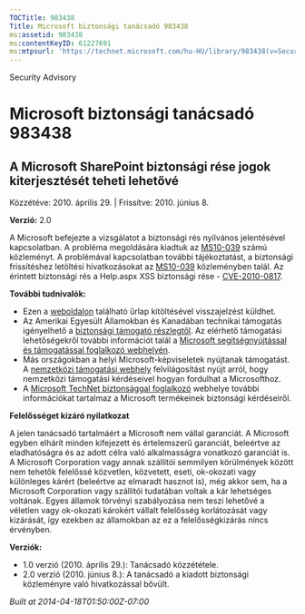 ```yaml
---
TOCTitle: 983438
Title: Microsoft biztonsági tanácsadó 983438
ms:assetid: 983438
ms:contentKeyID: 61227691
ms:mtpsurl: 'https://technet.microsoft.com/hu-HU/library/983438(v=Security.10)'
---
```


Security Advisory

Microsoft biztonsági tanácsadó 983438
=====================================

A Microsoft SharePoint biztonsági rése jogok kiterjesztését teheti lehetővé
---------------------------------------------------------------------------

Közzétéve: 2010. április 29. | Frissítve: 2010. június 8.

**Verzió:** 2.0

A Microsoft befejezte a vizsgálatot a biztonsági rés nyilvános jelentésével kapcsolatban. A probléma megoldására kiadtuk az [MS10-039](http://go.microsoft.com/fwlink/?linkid=191905) számú közleményt. A problémával kapcsolatban további tájékoztatást, a biztonsági frissítéshez letöltési hivatkozásokat az [MS10-039](http://go.microsoft.com/fwlink/?linkid=191905) közleményben talál. Az érintett biztonsági rés a Help.aspx XSS biztonsági rése - [CVE-2010-0817](http://www.cve.mitre.org/cgi-bin/cvename.cgi?name=cve-2010-0817).

**További tudnivalók:**

-   Ezen a [weboldalon](https://support.microsoft.com/common/survey.aspx?scid=sw;en;1257&amp;showpage=1&amp;ws=technet&amp;sd=tech) található űrlap kitöltésével visszajelzést küldhet.
-   Az Amerikai Egyesült Államokban és Kanadában technikai támogatás igényelhető a [biztonsági támogató részlegtől](http://go.microsoft.com/fwlink/?linkid=21131). Az elérhető támogatási lehetőségekről további információt talál a [Microsoft segítségnyújtással és támogatással foglalkozó webhelyén](http://support.microsoft.com/).
-   Más országokban a helyi Microsoft-képviseletek nyújtanak támogatást. A [nemzetközi támogatási webhely](http://go.microsoft.com/fwlink/?linkid=21155) felvilágosítást nyújt arról, hogy nemzetközi támogatási kérdéseivel hogyan fordulhat a Microsofthoz.
-   A [Microsoft TechNet biztonsággal foglalkozó](http://go.microsoft.com/fwlink/?linkid=21132) webhelye további információkat tartalmaz a Microsoft termékeinek biztonsági kérdéseiről.

**Felelősséget kizáró nyilatkozat**

A jelen tanácsadó tartalmáért a Microsoft nem vállal garanciát. A Microsoft egyben elhárít minden kifejezett és értelemszerű garanciát, beleértve az eladhatóságra és az adott célra való alkalmasságra vonatkozó garanciát is. A Microsoft Corporation vagy annak szállítói semmilyen körülmények között nem tehetők felelőssé közvetlen, közvetett, eseti, ok-okozati vagy különleges kárért (beleértve az elmaradt hasznot is), még akkor sem, ha a Microsoft Corporation vagy szállítói tudatában voltak a kár lehetséges voltának. Egyes államok törvényi szabályozása nem teszi lehetővé a véletlen vagy ok-okozati károkért vállalt felelősség korlátozását vagy kizárását, így ezekben az államokban az ez a felelősségkizárás nincs érvényben.

**Verziók:**

-   1.0 verzió (2010. április 29.): Tanácsadó közzététele.
-   2.0 verzió (2010. június 8.): A tanácsadó a kiadott biztonsági közleményre való hivatkozással bővült.

*Built at 2014-04-18T01:50:00Z-07:00*
